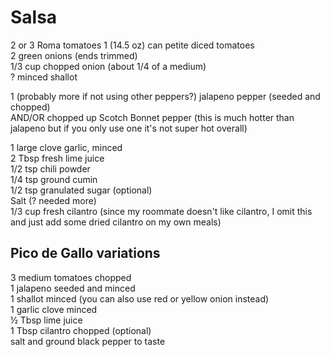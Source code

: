 # Salsa

2 or 3 Roma tomatoes
1 (14.5 oz) can petite diced tomatoes  
2 green onions (ends trimmed)  
1/3 cup chopped onion (about 1/4 of a medium)  
? minced shallot  
  
1 (probably more if not using other peppers?) jalapeno pepper (seeded and chopped)  
AND/OR chopped up Scotch Bonnet pepper (this is much hotter than jalapeno but if you only use one it's not super hot overall)  

1 large clove garlic, minced  
2 Tbsp fresh lime juice  
1/2 tsp chili powder  
1/4 tsp ground cumin  
1/2 tsp granulated sugar (optional)  
Salt (? needed more)  
1/3 cup fresh cilantro (since my roommate doesn't like cilantro, I omit this and just add some dried cilantro on my own meals)  
  

## Pico de Gallo variations

3 medium tomatoes chopped  
1 jalapeno seeded and minced  
1 shallot minced (you can also use red or yellow onion instead)  
1 garlic clove minced  
½ Tbsp lime juice  
1 Tbsp cilantro chopped (optional)  
salt and ground black pepper to taste  

